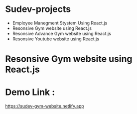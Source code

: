 # Sudev-projects

<ul>
  <li>Employee Manegment Stystem Using React.js</li>
  <li>Resonsive Gym website using React.js</li>
   <li>Resonsive Advance Gym website using React.js</li>
     <li>Resonsive Youtube website using React.js</li>
</ul>

# Resonsive Gym website using React.js

# Demo Link :
https://sudev-gym-website.netlify.app


